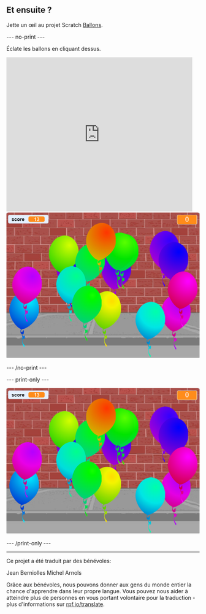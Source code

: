 ## Et ensuite ?

Jette un œil au projet Scratch [Ballons](https://projects.raspberrypi.org/en/projects/balloons).

--- no-print ---

Éclate les ballons en cliquant dessus.

<div class="scratch-preview">
  <iframe allowtransparency="true" width="485" height="402" src="https://scratch.mit.edu/projects/embed/299206746/?autostart=false" frameborder="0" scrolling="no"></iframe>
  <img src="images/balloons-final.png">
</div>

--- /no-print ---

--- print-only ---

![projet terminé](images/balloons-final.png)

--- /print-only ---

***

Ce projet a été traduit par des bénévoles:

Jean Berniolles
Michel Arnols

Grâce aux bénévoles, nous pouvons donner aux gens du monde entier la chance d'apprendre dans leur propre langue. Vous pouvez nous aider à atteindre plus de personnes en vous portant volontaire pour la traduction - plus d'informations sur [rpf.io/translate](https://rpf.io/translate).